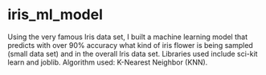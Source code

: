 # iris_ml_model
Using the very famous Iris data set, I built a machine learning model that predicts with over 90% accuracy what kind of iris flower is being sampled (small data set) and in the overall Iris data set. Libraries used include sci-kit learn and joblib. Algorithm used: K-Nearest Neighbor (KNN). 
